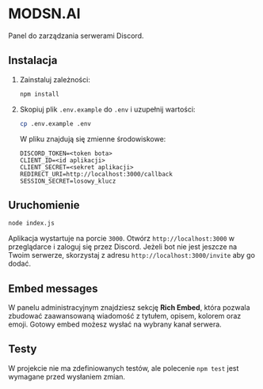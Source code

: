 # MODSN.AI

Panel do zarządzania serwerami Discord.

## Instalacja

1. Zainstaluj zależności:
   ```bash
   npm install
   ```
2. Skopiuj plik `.env.example` do `.env` i uzupełnij wartości:
   ```bash
   cp .env.example .env
   ```
   W pliku znajdują się zmienne środowiskowe:
   ```env
   DISCORD_TOKEN=<token bota>
   CLIENT_ID=<id aplikacji>
   CLIENT_SECRET=<sekret aplikacji>
   REDIRECT_URI=http://localhost:3000/callback
   SESSION_SECRET=losowy_klucz
   ```

## Uruchomienie

```bash
node index.js
```

Aplikacja wystartuje na porcie `3000`. Otwórz `http://localhost:3000` w przeglądarce i zaloguj się przez Discord.
Jeżeli bot nie jest jeszcze na Twoim serwerze, skorzystaj z adresu `http://localhost:3000/invite` aby go dodać.

## Embed messages

W panelu administracyjnym znajdziesz sekcję **Rich Embed**, która pozwala zbudować zaawansowaną wiadomość z tytułem, opisem, kolorem oraz emoji. Gotowy embed możesz wysłać na wybrany kanał serwera.

## Testy

W projekcie nie ma zdefiniowanych testów, ale polecenie `npm test` jest wymagane przed wysłaniem zmian.
